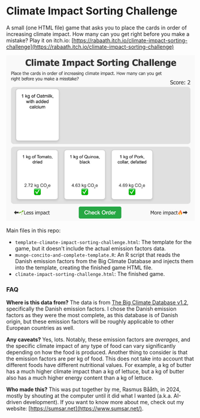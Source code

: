 Climate Impact Sorting Challenge
===============================

A small (one HTML file) game that asks you to place the cards in order of increasing climate impact. How many can you get right before you make a mistake? Play it on itch.io: [https://rabaath.itch.io/climate-impact-sorting-challenge](https://rabaath.itch.io/climate-impact-sorting-challenge)

[![](climate-impact-sorting-challenge.jpeg)](https://rabaath.itch.io/climate-impact-sorting-challenge)

Main files in this repo:

* `template-climate-impact-sorting-challenge.html`: The template for the game, but it doesn't include the actual emission factors data.
* `munge-concito-and-complete-template.R`: An R script that reads the Danish emission factors from the Big Climate Database and injects them into the template, creating the finished game HTML file.
* `climate-impact-sorting-challenge.html`: The finished game.

### FAQ

**Where is this data from?** The data is from [The Big Climate Database v1.2](https://denstoreklimadatabase.dk/en/background), specifically the Danish emission factors. I chose the Danish emission factors as they were the most complete, as this database is of Danish origin, but these emission factors will be roughly applicable to other European countries as well.

**Any caveats?** Yes, lots. Notably, these emission factors are _averages_, and the specific climate impact of any type of food can vary significantly depending on how the food is produced. Another thing to consider is that the emission factors are per kg of food. This does not take into account that different foods have different nutritional values. For example, a kg of butter has a much higher climate impact than a kg of lettuce, but a kg of butter also has a much higher energy content than a kg of lettuce.

**Who made this?** This was put together by me, Rasmus Bååth, in 2024, mostly by shouting at the computer until it did what I wanted (a.k.a. AI-driven development). If you want to know more about me, check out my website: [https://sumsar.net](https://www.sumsar.net/).